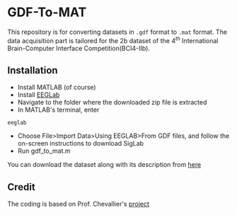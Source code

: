 # GDF-To-MAT
This repository is for converting datasets in `.gdf` format to `.mat` format. The data acquisition part is tailored for the 2b dataset of the $4^{th}$ International Brain-Computer Interface Competition(BCI4-IIb).
## Installation
 - Install MATLAB (of course)
 - Install <a href="https://sccn.ucsd.edu/eeglab/download.php">EEGLab</a>
 - Navigate to the folder where the downloaded zip file is extracted
 - In MATLAB's terminal, enter
```
eeglab
```
 - Choose File>Import Data>Using EEGLAB>From GDF files, and follow the on-screen instructions to download SigLab
 - Run gdf_to_mat.m

You can download the dataset along with its description from <a href="https://www.bbci.de/competition/iv/download/index.html?agree=yes&submit=Submit">here</a>

## Credit
The coding is based on Prof. Chevallier's <a href="https://gist.github.com/sylvchev/259a390e0b879d95b0d51a6918fea609">project</a>
